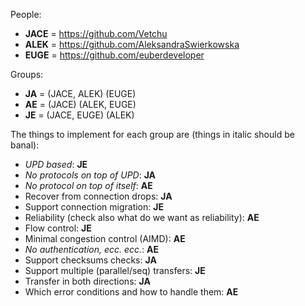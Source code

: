 People:
* __JACE__ = https://github.com/Vetchu
* __ALEK__ = https://github.com/AleksandraSwierkowska
* __EUGE__ = https://github.com/euberdeveloper

Groups:
* __JA__ = (JACE, ALEK) (EUGE)
* __AE__ = (JACE) (ALEK, EUGE)
* __JE__ = (JACE, EUGE) (ALEK)

The things to implement for each group are (things in italic should be banal):
* _UPD based_: **JE**
* _No protocols on top of UPD_: **JA**
* _No protocol on top of itself_: **AE**
* Recover from connection drops: **JA**
* Support connection migration: **JE**
* Reliability (check also what do we want as reliability): **AE**
* Flow control: **JE**
* Minimal congestion control (AIMD): **AE**
* _No authentication, ecc. ecc._: **AE**
* Support checksums checks: **JA**
* Support multiple (parallel/seq) transfers: **JE**
* Transfer in both directions: **JA**
* Which error conditions and how to handle them: **AE**
